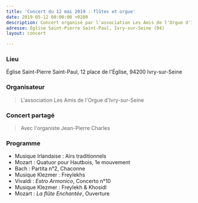 ```yaml
---
title: 'Concert du 12 mai 2019 : flûtes et orgue'
date: 2019-05-12 00:00:00 +0200
description: Concert organisé par l'association Les Amis de l'Orgue d'Ivry-sur-Seine
adresse: Église Saint-Pierre Saint-Paul, Ivry-sur-Seine (94)
layout: concert

---
```

### Lieu

Église Saint-Pierre Saint-Paul, 12 place de l'Église, 94200 Ivry-sur-Seine

### Organisateur

> L'association Les Amis de l'Orgue d'Ivry-sur-Seine

### Concert partagé

> Avec l'organiste Jean-Pierre Charles

### Programme

* Musique Irlandaise : Airs traditionnels
* Mozart : Quatuor pour Hautbois, 1e mouvement
* Bach : Partita n°2, Chaconne
* Musique Klezmer : Freylekhs
* Vivaldi : _Estro Armonico_, Concerto n°10 
* Musique Klezmer : Freylekh & Khosidl
* Mozart : _La flûte Enchantée_, Ouverture